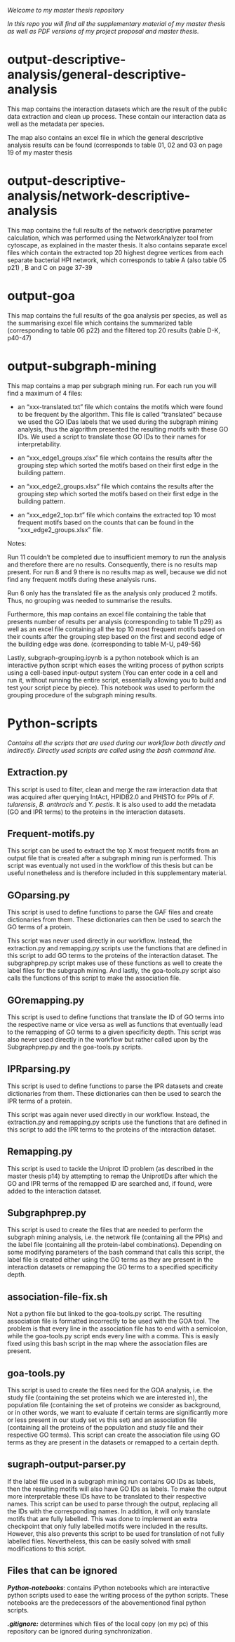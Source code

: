 *Welcome to my master thesis repository*

*In this repo you will find all the supplementary material of my master
thesis as well as PDF versions of my project proposal and master
thesis.*

output-descriptive-analysis/general-descriptive-analysis
========================================================

This map contains the interaction datasets which are the result of the
public data extraction and clean up process. These contain our
interaction data as well as the metadata per species.

The map also contains an excel file in which the general descriptive
analysis results can be found (corresponds to table 01, 02 and 03 on
page 19 of my master thesis

output-descriptive-analysis/network-descriptive-analysis
========================================================

This map contains the full results of the network descriptive parameter
calculation, which was performed using the NetworkAnalyzer tool from
cytoscape, as explained in the master thesis. It also contains separate
excel files which contain the extracted top 20 highest degree vertices
from each separate bacterial HPI network, which corresponds to table A
(also table 05 p21) , B and C on page 37-39

output-goa
==========

This map contains the full results of the goa analysis per species, as
well as the summarising excel file which contains the summarized table
(corresponding to table 06 p22) and the filtered top 20 results (table
D-K, p40-47)

output-subgraph-mining
======================

This map contains a map per subgraph mining run. For each run you will
find a maximum of 4 files:

-   an “xxx-translated.txt” file which contains the motifs which were
    found to be frequent by the algorithm. This file is called
    “translated” because we used the GO IDas labels that we used during
    the subgraph mining analysis, thus the algorithm presented the
    resulting motifs with these GO IDs. We used a script to translate
    those GO IDs to their names for interpretability.

-   an “xxx\_edge1\_groups.xlsx” file which contains the results after
    the grouping step which sorted the motifs based on their first edge
    in the building pattern.

-   an “xxx\_edge2\_groups.xlsx” file which contains the results after
    the grouping step which sorted the motifs based on their first edge
    in the building pattern.

-   an “xxx\_edge2\_top.txt” file which contains the extracted top 10
    most frequent motifs based on the counts that can be found in the
    “xxx\_edge2\_groups.xlsx” file.

Notes:

Run 11 couldn’t be completed due to insufficient memory to run the
analysis and therefore there are no results. Consequently, there is no
results map present. For run 8 and 9 there is no results map as well,
because we did not find any frequent motifs during these analysis runs.

Run 6 only has the translated file as the analysis only produced 2
motifs. Thus, no grouping was needed to summarise the results.

Furthermore, this map contains an excel file containing the table that
presents number of results per analysis (corresponding to table 11 p29)
as well as an excel file containing all the top 10 most frequent motifs
based on their counts after the grouping step based on the first and
second edge of the building edge was done. (corresponding to table M-U,
p49-56)

Lastly, subgraph-grouping.ipynb is a python notebook which is an
interactive python script which eases the writing process of python
scripts using a cell-based input-output system (You can enter code in a
cell and run it, without running the entire script, essentially allowing
you to build and test your script piece by piece). This notebook was
used to perform the grouping procedure of the subgraph mining results.

Python-scripts
==============

*Contains all the scripts that are used during our workflow both
directly and indirectly. Directly used scripts are called using the bash
command line.*

Extraction.py
-------------

This script is used to filter, clean and merge the raw interaction data
that was acquired after querying IntAct, HPIDB2.0 and PHISTO for PPIs of
*F. tularensis*, *B. anthracis* and *Y. pestis*. It is also used to add
the metadata (GO and IPR terms) to the proteins in the interaction
datasets.

Frequent-motifs.py
------------------

This script can be used to extract the top X most frequent motifs from
an output file that is created after a subgraph mining run is performed.
This script was eventually not used in the workflow of this thesis but
can be useful nonetheless and is therefore included in this
supplementary material.

GOparsing.py
------------

This script is used to define functions to parse the GAF files and
create dictionaries from them. These dictionaries can then be used to
search the GO terms of a protein.

This script was never used directly in our workflow. Instead, the
extraction.py and remapping.py scripts use the functions that are
defined in this script to add GO terms to the proteins of the
interaction dataset. The subgraphprep.py script makes use of these
functions as well to create the label files for the subgraph mining. And
lastly, the goa-tools.py script also calls the functions of this script
to make the association file.

GOremapping.py
--------------

This script is used to define functions that translate the ID of GO
terms into the respective name or vice versa as well as functions that
eventually lead to the remapping of GO terms to a given specificity
depth. This script was also never used directly in the workflow but
rather called upon by the Subgraphprep.py and the goa-tools.py scripts.

IPRparsing.py
-------------

This script is used to define functions to parse the IPR datasets and
create dictionaries from them. These dictionaries can then be used to
search the IPR terms of a protein.

This script was again never used directly in our workflow. Instead, the
extraction.py and remapping.py scripts use the functions that are
defined in this script to add the IPR terms to the proteins of the
interaction dataset.

Remapping.py
------------

This script is used to tackle the Uniprot ID problem (as described in
the master thesis p14) by attempting to remap the UniprotIDs after which
the GO and IPR terms of the remapped ID are searched and, if found, were
added to the interaction dataset.

Subgraphprep.py
---------------

This script is used to create the files that are needed to perform the
subgraph mining analysis, i.e. the network file (containing all the
PPIs) and the label file (containing all the protein-label
combinations). Depending on some modifying parameters of the bash
command that calls this script, the label file is created either using
the GO terms as they are present in the interaction datasets or
remapping the GO terms to a specified specificity depth.

association-file-fix.sh
-----------------------

Not a python file but linked to the goa-tools.py script. The resulting
association file is formatted incorrectly to be used with the GOA tool.
The problem is that every line in the association file has to end with a
semicolon, while the goa-tools.py script ends every line with a comma.
This is easily fixed using this bash script in the map where the
association files are present.

goa-tools.py
------------

This script is used to create the files need for the GOA analysis, i.e.
the study file (containing the set proteins which we are interested in),
the population file (containing the set of proteins we consider as
background, or in other words, we want to evaluate if certain terms are
significantly more or less present in our study set vs this set) and an
association file (containing all the proteins of the population and
study file and their respective GO terms). This script can create the
association file using GO terms as they are present in the datasets or
remapped to a certain depth.

sugraph-output-parser.py
------------------------

If the label file used in a subgraph mining run contains GO IDs as
labels, then the resulting motifs will also have GO IDs as labels. To
make the output more interpretable these IDs have to be translated to
their respective names. This script can be used to parse through the
output, replacing all the IDs with the corresponding names. In addition,
it will only translate motifs that are fully labelled. This was done to
implement an extra checkpoint that only fully labelled motifs were
included in the results. However, this also prevents this script to be
used for translation of not fully labelled files. Nevertheless, this can
be easily solved with small modifications to this script.

Files that can be ignored
--------------------------

***Python-notebooks***: contains iPython notebooks which are interactive
python scripts used to ease the writing process of the python scripts.
These notebooks are the predecessors of the abovementioned final python
scripts.


***.gitignore:*** determines which files of the local copy (on my pc) of
this repository can be ignored during synchronization.
